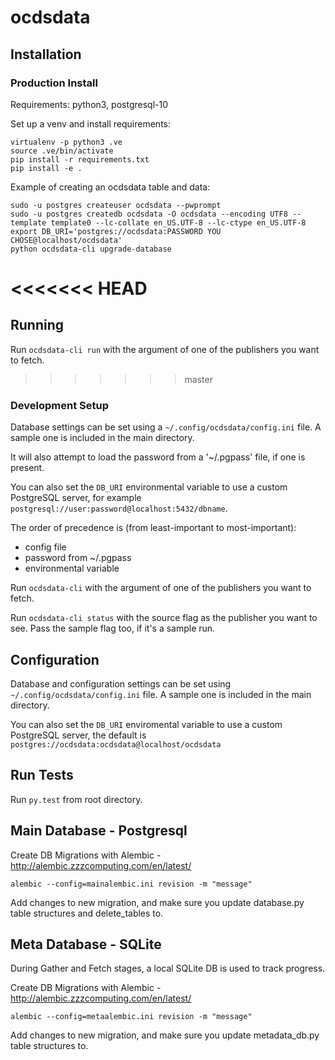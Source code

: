 # ocdsdata

## Installation

### Production Install

Requirements: python3, postgresql-10

Set up a venv and install requirements:
```
virtualenv -p python3 .ve
source .ve/bin/activate
pip install -r requirements.txt
pip install -e .
```

Example of creating an ocdsdata table and data:
```
sudo -u postgres createuser ocdsdata --pwprompt
sudo -u postgres createdb ocdsdata -O ocdsdata --encoding UTF8 --template template0 --lc-collate en_US.UTF-8 --lc-ctype en_US.UTF-8
export DB_URI='postgres://ocdsdata:PASSWORD YOU CHOSE@localhost/ocdsdata'
python ocdsdata-cli upgrade-database
```

<<<<<<< HEAD
=======
## Running

Run `ocdsdata-cli run` with the argument of one of the publishers you want to fetch.
>>>>>>> master

### Development Setup

Database settings can be set using a `~/.config/ocdsdata/config.ini` file. A sample one is included in the main directory.

It will also attempt to load the password from a '~/.pgpass' file, if one is present.

You can also set the `DB_URI` environmental variable to use a custom PostgreSQL server, for example `postgresql://user:password@localhost:5432/dbname`.

The order of precedence is (from least-important to most-important):

  *  config file
  *  password from ~/.pgpass
  *  environmental variable

Run `ocdsdata-cli` with the argument of one of the publishers you want to fetch.

Run `ocdsdata-cli status` with the source flag as the publisher you want to see. Pass the sample flag too, if it's a sample run.

## Configuration

Database and configuration settings can be set using `~/.config/ocdsdata/config.ini` file. A sample one is included in the main directory.


You can also set the `DB_URI` enviromental variable to use a custom PostgreSQL server, the default is `postgres://ocdsdata:ocdsdata@localhost/ocdsdata`

## Run Tests

Run `py.test` from root directory.

## Main Database - Postgresql

Create DB Migrations with Alembic - http://alembic.zzzcomputing.com/en/latest/

    alembic --config=mainalembic.ini revision -m "message"

Add changes to new migration, and make sure you update database.py table structures and delete_tables to.

## Meta Database - SQLite

During Gather and Fetch stages, a local SQLite DB is used to track progress.

Create DB Migrations with Alembic - http://alembic.zzzcomputing.com/en/latest/

    alembic --config=metaalembic.ini revision -m "message"

Add changes to new migration, and make sure you update metadata_db.py table structures to.
